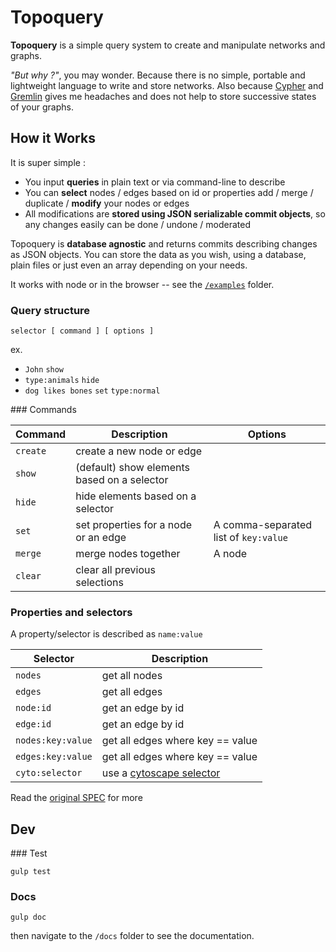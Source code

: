 # Topoquery

**Topoquery** is a simple query system to create and manipulate networks and graphs.

*"But why ?"*, you may wonder. Because there is no simple, portable and lightweight language to write and store networks. Also because [Cypher](https://neo4j.com/developer/cypher-query-language/) and [Gremlin](https://github.com/tinkerpop/gremlin/wiki) gives me headaches and does not help to store successive states of your graphs.


## How it Works

It is super simple :

* You input **queries** in plain text or via command-line to describe
* You can **select** nodes / edges based on id or properties add / merge / duplicate / **modify** your nodes or edges
* All modifications are **stored using JSON serializable commit objects**, so any changes easily can be done / undone / moderated


Topoquery is **database agnostic** and returns commits describing changes as JSON objects. You can store the data as you wish, using a database, plain files or just even an array depending on your needs.

It works with node or in the browser -- see the [`/examples`](/examples) folder.

### Query structure

    selector [ command ] [ options ]

ex.

* `John` `show`
* `type:animals` `hide`
* `dog likes bones` `set` `type:normal`


### Commands

| Command | Description | Options |
|------|------|------|
| `create` | create a new node or edge | |
| `show` | (default) show elements based on a selector | |
| `hide` | hide elements based on a selector | |
| `set` | set properties for a node or an edge | A comma-separated list of `key:value` |
| `merge` | merge nodes together | A node |
| `clear` | clear all previous selections | |

### Properties and selectors

A property/selector is described as `name:value`

| Selector | Description |
|------|------|
| `nodes` | get all nodes |
| `edges` | get all edges |
| `node:id` | get an edge by id |
| `edge:id` | get an edge by id |
| `nodes:key:value` | get all edges where key == value |
| `edges:key:value` | get all edges where key == value |
| `cyto:selector` | use a [cytoscape selector](http://js.cytoscape.org/#selectors) |

Read the [original SPEC](https://github.com/topogram/topogram/wiki/Topogram-graph-query-syntax) for more

## Dev

### Test

    gulp test

### Docs

    gulp doc

then navigate to the `/docs` folder to see the documentation.
